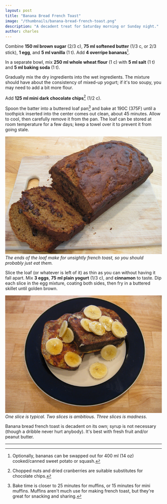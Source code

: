 ```yaml
---
layout: post
title: "Banana Bread French Toast"
image: "/thumbnails/banana-bread-french-toast.png"
description: "A decadent treat for Saturday morning or Sunday night."
author: charles
---
```


Combine **150 ml brown sugar** (2/3 c), **75 ml softened butter** (1/3 c, or 2/3 stick), **1 egg**, and **5 ml vanilla** (1 t). Add **4 overripe bananas**[^1].

[^1]: Optionally, bananas can be swapped out for 400 ml (14 oz) cooked/canned sweet potato or squash. 

In a separate bowl, mix **250 ml whole wheat flour** (1 c) with **5 ml salt** (1 t) and **5 ml baking soda** (1 t). 

Gradually mix the dry ingredients into the wet ingredients. The mixture should have about the consistency of mixed-up yogurt; if it's too soupy, you may need to add a bit more flour. 

Add **125 ml mini dark chocolate chips**[^2] (1/2 c). 

[^2]: Chopped nuts and dried cranberries are suitable substitutes for chocolate chips. 

Spoon the batter into a buttered loaf pan[^3] and bake at 190C (375F) until a toothpick inserted into the center comes out clean, about 45 minutes. Allow to cool, then carefully remove it from the pan. The loaf can be stored at room temperature for a few days; keep a towel over it to prevent it from going stale. 

[^3]: Bake time is closer to 25 minutes for muffins, or 15 minutes for mini muffins. Muffins aren't much use for making french toast, but they're great for snacking and sharing. 

![Banana bread loaf](/assets/images/bbft/loaf.jpg)
*The ends of the loaf make for unsightly french toast, so you should probably just eat them.*

Slice the loaf (or whatever is left of it) as thin as you can without having it fall apart. Mix **3 eggs**, **75 ml plain yogurt** (1/3 c), and **cinnamon** to taste. Dip each slice in the egg mixture, coating both sides, then fry in a buttered skillet until golden brown. 

![Banana bread french toast](/assets/images/bbft/final.jpg)
*One slice is typical. Two slices is ambitious. Three slices is madness.*

Banana bread french toast is decadent on its own; syrup is not necessary (though a dribble never hurt anybody). It's best with fresh fruit and/or peanut butter. 

<!-- hr before footnotes -->
---

